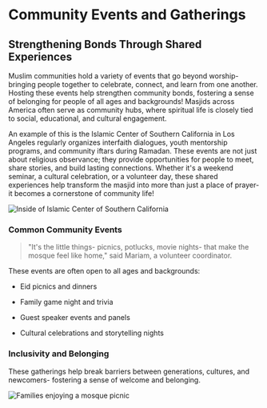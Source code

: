 # Community Events and Gatherings

## Strengthening Bonds Through Shared Experiences

Muslim communities hold a variety of events that go beyond worship- bringing people together to celebrate, connect, and learn from one another. Hosting these events help strengthen community bonds, fostering a sense of belonging for people of all ages and backgrounds! Masjids across America often serve as community hubs, where spiritual life is closely tied to social, educational, and cultural engagement.

An example of this is the Islamic Center of Southern California in Los Angeles regularly organizes interfaith dialogues, youth mentorship programs, and community iftars during Ramadan. These events are not just about religious observance; they provide opportunities for people to meet, share stories, and build lasting connections. Whether it's a weekend seminar, a cultural celebration, or a volunteer day, these shared experiences help transform the masjid into more than just a place of prayer- it becomes a cornerstone of community life!

![Inside of Islamic Center of Southern California](https://islamiccenter.com/wp-content/uploads/2025/03/eid-al-fitr-2024.png)

  

### Common Community Events

> "It's the little things- picnics, potlucks, movie nights- that make the mosque feel like home," said Mariam, a volunteer coordinator.

  

These events are often open to all ages and backgrounds:

- Eid picnics and dinners

- Family game night and trivia

- Guest speaker events and panels

- Cultural celebrations and storytelling nights

  

### Inclusivity and Belonging

These gatherings help break barriers between generations, cultures, and newcomers- fostering a sense of welcome and belonging.

![Families enjoying a mosque picnic](https://www.amvphoto.amuslimvoice.org/assets/images/PA180095AA.jpg)